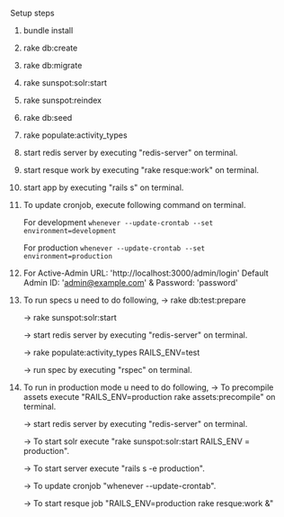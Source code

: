 Setup steps

1) bundle install

2) rake db:create

3) rake db:migrate

4) rake sunspot:solr:start

5) rake sunspot:reindex

6) rake db:seed

7) rake populate:activity_types

8) start redis server by executing "redis-server" on terminal.

9) start resque work by executing "rake resque:work" on terminal.

10) start app by executing "rails s" on terminal.

11) To update cronjob, execute following command on terminal.
    
    For development
    `whenever --update-crontab --set environment=development`

    For production
    `whenever --update-crontab --set environment=production`

12) For Active-Admin URL: 'http://localhost:3000/admin/login'
   Default Admin ID: 'admin@example.com' & Password: 'password'

13) To run specs u need to do following,
    -> rake db:test:prepare

    -> rake sunspot:solr:start

    -> start redis server by executing "redis-server" on terminal.

    -> rake populate:activity_types  RAILS_ENV=test

    -> run spec by executing "rspec" on terminal.

14) To run in production mode u need to do following,
    -> To precompile assets execute "RAILS_ENV=production rake assets:precompile" on terminal.

    -> start redis server by executing "redis-server" on terminal.

    -> To start solr execute "rake sunspot:solr:start RAILS_ENV = production".

    -> To start server execute "rails s -e production".

    -> To update cronjob "whenever --update-crontab".

    -> To start resque job "RAILS_ENV=production rake resque:work &"

